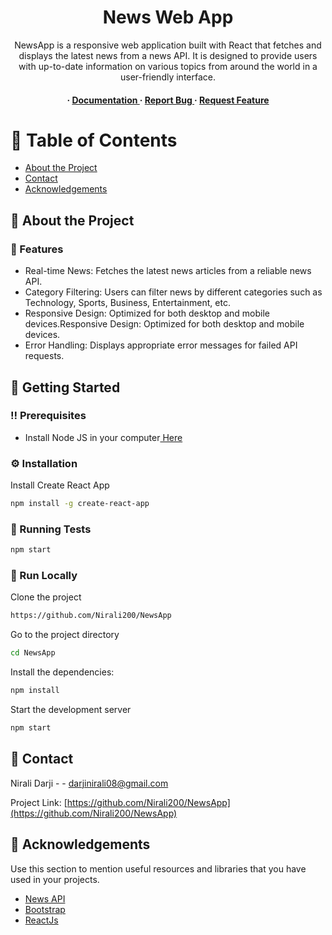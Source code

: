 <div align='center'>

<h1>News Web App</h1>
<p>NewsApp is a responsive web application built with React that fetches and displays the latest news from a news API. It is designed to provide users with up-to-date information on various topics from around the world in a user-friendly interface.</p>

<h4> <span> · </span> <a href="https://github.com/Nirali200/NewsApp/blob/master/README.md"> Documentation </a> <span> · </span> <a href="https://github.com/Nirali200/NewsApp/issues"> Report Bug </a> <span> · </span> <a href="https://github.com/Nirali200/NewsApp/issues"> Request Feature </a> </h4>


</div>

# :notebook_with_decorative_cover: Table of Contents

- [About the Project](#star2-about-the-project)
- [Contact](#handshake-contact)
- [Acknowledgements](#gem-acknowledgements)


## :star2: About the Project

### :dart: Features
- Real-time News: Fetches the latest news articles from a reliable news API.
- Category Filtering: Users can filter news by different categories such as Technology, Sports, Business, Entertainment, etc.
- Responsive Design: Optimized for both desktop and mobile devices.Responsive Design: Optimized for both desktop and mobile devices.
- Error Handling: Displays appropriate error messages for failed API requests.


## :toolbox: Getting Started

### :bangbang: Prerequisites

- Install Node JS in your computer<a href="https://nodejs.org/en/"> Here</a>

### :gear: Installation

Install Create React App
```bash
npm install -g create-react-app
```


### :test_tube: Running Tests


```bash
npm start
```


### :running: Run Locally

Clone the project

```bash
https://github.com/Nirali200/NewsApp
```
Go to the project directory
```bash
cd NewsApp
```
Install the dependencies:
```bash
npm install
```
Start the development server
```bash
npm start
```

## :handshake: Contact

Nirali Darji - - darjinirali08@gmail.com

Project Link: [https://github.com/Nirali200/NewsApp](https://github.com/Nirali200/NewsApp)

## :gem: Acknowledgements

Use this section to mention useful resources and libraries that you have used in your projects.

- [News API](https://newsapi.org/)
- [Bootstrap](https://getbootstrap.com/)
- [ReactJs](https://react.dev/)
